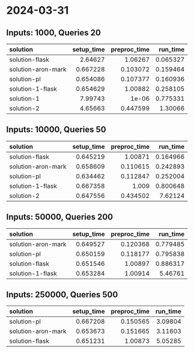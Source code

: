 # 2024-03-31

## Inputs: 1000, Queries 20

| solution           |   setup_time |   preproc_time |   run_time |
|:-------------------|-------------:|---------------:|-----------:|
| solution-flask     |     2.64627  |       1.06267  |   0.065327 |
| solution-aron-mark |     0.667228 |       0.103072 |   0.159464 |
| solution-pl        |     0.654086 |       0.107377 |   0.160936 |
| solution-1-flask   |     0.654629 |       1.00882  |   0.258105 |
| solution-1         |     7.99743  |       1e-06    |   0.775331 |
| solution-2         |     4.65663  |       0.447599 |   1.30066  |

## Inputs: 10000, Queries 50

| solution           |   setup_time |   preproc_time |   run_time |
|:-------------------|-------------:|---------------:|-----------:|
| solution-flask     |     0.645219 |       1.00871  |   0.164966 |
| solution-aron-mark |     0.658609 |       0.110615 |   0.242893 |
| solution-pl        |     0.634462 |       0.112847 |   0.252004 |
| solution-1-flask   |     0.667358 |       1.009    |   0.800648 |
| solution-2         |     0.647556 |       0.434502 |   7.62124  |

## Inputs: 50000, Queries 200

| solution           |   setup_time |   preproc_time |   run_time |
|:-------------------|-------------:|---------------:|-----------:|
| solution-aron-mark |     0.649527 |       0.120368 |   0.779485 |
| solution-pl        |     0.650159 |       0.118177 |   0.795838 |
| solution-flask     |     0.651546 |       1.00897  |   0.886317 |
| solution-1-flask   |     0.653284 |       1.00914  |   5.46761  |

## Inputs: 250000, Queries 500

| solution           |   setup_time |   preproc_time |   run_time |
|:-------------------|-------------:|---------------:|-----------:|
| solution-pl        |     0.667208 |       0.150565 |    3.09804 |
| solution-aron-mark |     0.653673 |       0.151665 |    3.11603 |
| solution-flask     |     0.651231 |       1.00873  |    5.05285 |